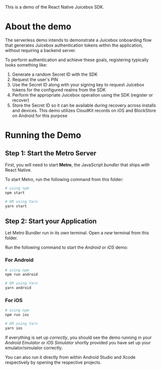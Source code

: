 This is a demo of the React Native Juicebox SDK.

# About the demo

The serverless demo intends to demonstrate a Juicebox onboarding flow that generates Juicebox authentication tokens within the application, without requiring a backend server.

To perform authentication and achieve these goals, registering typically looks something like:
1. Generate a random Secret ID with the SDK
2. Request the user's PIN
3. Use the Secret ID along with your signing key to request Juicebox tokens for the configured realms from the SDK
4. Perform the appropriate Juicebox operation using the SDK (register or recover)
5. Store the Secret ID so it can be available during recovery across installs and devices. This demo utilizes CloudKit records on iOS and BlockStore on Android for this purpose

# Running the Demo

## Step 1: Start the Metro Server

First, you will need to start **Metro**, the JavaScript _bundler_ that ships _with_ React Native.

To start Metro, run the following command from this folder:

```bash
# using npm
npm start

# OR using Yarn
yarn start
```

## Step 2: Start your Application

Let Metro Bundler run in its _own_ terminal. Open a _new_ terminal from this folder.

Run the following command to start the _Android_ or _iOS_ demo:

### For Android

```bash
# using npm
npm run android

# OR using Yarn
yarn android
```

### For iOS

```bash
# using npm
npm run ios

# OR using Yarn
yarn ios
```

If everything is set up _correctly_, you should see the demo running in your _Android Emulator_ or _iOS Simulator_ shortly provided you have set up your emulator/simulator correctly.

You can also run it directly from within Android Studio and Xcode respectively by opening the respective projects.

